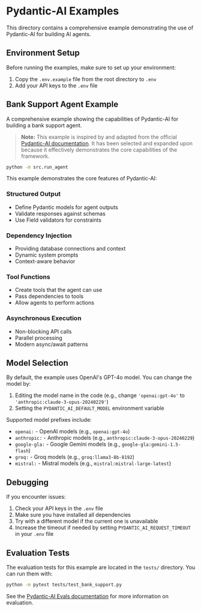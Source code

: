 # Pydantic-AI Examples

This directory contains a comprehensive example demonstrating the use of Pydantic-AI for building AI agents.

## Environment Setup

Before running the examples, make sure to set up your environment:

1. Copy the `.env.example` file from the root directory to `.env`
2. Add your API keys to the `.env` file

## Bank Support Agent Example

A comprehensive example showing the capabilities of Pydantic-AI for building a bank support agent.

> **Note:** This example is inspired by and adapted from the official [Pydantic-AI documentation](https://ai.pydantic.dev/). It has been selected and expanded upon because it effectively demonstrates the core capabilities of the framework.

```bash
python -m src.run_agent
```

This example demonstrates the core features of Pydantic-AI:

### Structured Output
- Define Pydantic models for agent outputs
- Validate responses against schemas
- Use Field validators for constraints

### Dependency Injection
- Providing database connections and context
- Dynamic system prompts
- Context-aware behavior

### Tool Functions
- Create tools that the agent can use
- Pass dependencies to tools
- Allow agents to perform actions

### Asynchronous Execution
- Non-blocking API calls
- Parallel processing
- Modern async/await patterns

## Model Selection

By default, the example uses OpenAI's GPT-4o model. You can change the model by:

1. Editing the model name in the code (e.g., change `'openai:gpt-4o'` to `'anthropic:claude-3-opus-20240229'`)
2. Setting the `PYDANTIC_AI_DEFAULT_MODEL` environment variable

Supported model prefixes include:
- `openai:` - OpenAI models (e.g., `openai:gpt-4o`)
- `anthropic:` - Anthropic models (e.g., `anthropic:claude-3-opus-20240229`)
- `google-gla:` - Google Gemini models (e.g., `google-gla:gemini-1.5-flash`)
- `groq:` - Groq models (e.g., `groq:llama3-8b-8192`)
- `mistral:` - Mistral models (e.g., `mistral:mistral-large-latest`)

## Debugging

If you encounter issues:

1. Check your API keys in the `.env` file
2. Make sure you have installed all dependencies
3. Try with a different model if the current one is unavailable
4. Increase the timeout if needed by setting `PYDANTIC_AI_REQUEST_TIMEOUT` in your `.env` file

## Evaluation Tests

The evaluation tests for this example are located in the `tests/` directory. You can run them with:

```bash
python -m pytest tests/test_bank_support.py
```

See the [Pydantic-AI Evals documentation](https://ai.pydantic.dev/evals/) for more information on evaluation. 